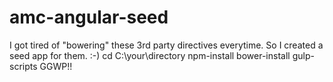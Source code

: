 # amc-angular-seed
I got tired of "bowering" these 3rd party directives everytime. So I created a seed app for them. :-)
cd C:\your\directory
npm-install
bower-install
gulp-scripts
GGWP!!